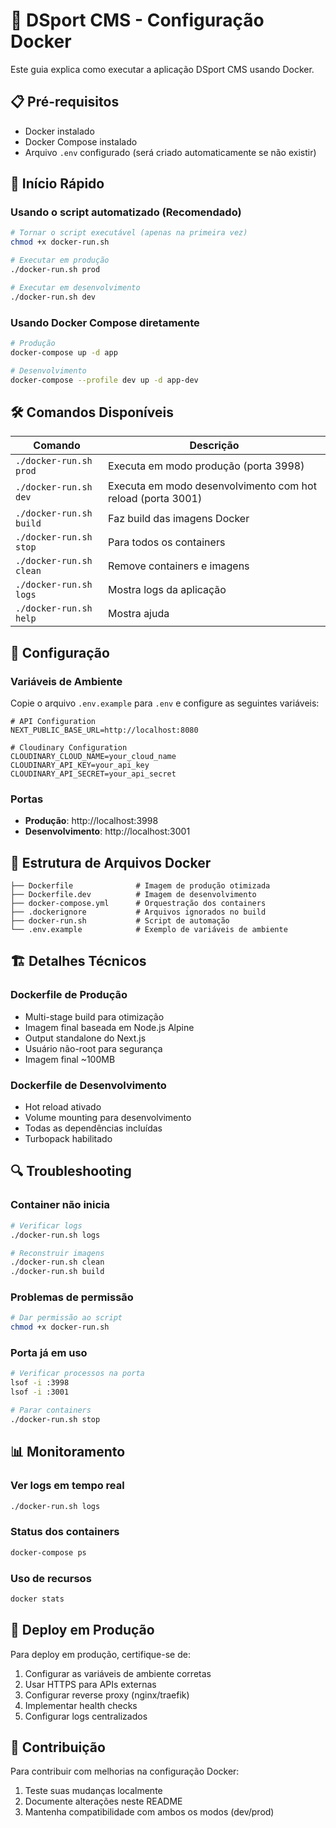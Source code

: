 # 🐳 DSport CMS - Configuração Docker

Este guia explica como executar a aplicação DSport CMS usando Docker.

## 📋 Pré-requisitos

- Docker instalado
- Docker Compose instalado
- Arquivo `.env` configurado (será criado automaticamente se não existir)

## 🚀 Início Rápido

### Usando o script automatizado (Recomendado)

```bash
# Tornar o script executável (apenas na primeira vez)
chmod +x docker-run.sh

# Executar em produção
./docker-run.sh prod

# Executar em desenvolvimento
./docker-run.sh dev
```

### Usando Docker Compose diretamente

```bash
# Produção
docker-compose up -d app

# Desenvolvimento
docker-compose --profile dev up -d app-dev
```

## 🛠️ Comandos Disponíveis

| Comando | Descrição |
|---------|-----------|
| `./docker-run.sh prod` | Executa em modo produção (porta 3998) |
| `./docker-run.sh dev` | Executa em modo desenvolvimento com hot reload (porta 3001) |
| `./docker-run.sh build` | Faz build das imagens Docker |
| `./docker-run.sh stop` | Para todos os containers |
| `./docker-run.sh clean` | Remove containers e imagens |
| `./docker-run.sh logs` | Mostra logs da aplicação |
| `./docker-run.sh help` | Mostra ajuda |

## 🔧 Configuração

### Variáveis de Ambiente

Copie o arquivo `.env.example` para `.env` e configure as seguintes variáveis:

```env
# API Configuration
NEXT_PUBLIC_BASE_URL=http://localhost:8080

# Cloudinary Configuration
CLOUDINARY_CLOUD_NAME=your_cloud_name
CLOUDINARY_API_KEY=your_api_key
CLOUDINARY_API_SECRET=your_api_secret
```

### Portas

- **Produção**: http://localhost:3998
- **Desenvolvimento**: http://localhost:3001

## 📁 Estrutura de Arquivos Docker

```
├── Dockerfile              # Imagem de produção otimizada
├── Dockerfile.dev          # Imagem de desenvolvimento
├── docker-compose.yml      # Orquestração dos containers
├── .dockerignore           # Arquivos ignorados no build
├── docker-run.sh           # Script de automação
└── .env.example            # Exemplo de variáveis de ambiente
```

## 🏗️ Detalhes Técnicos

### Dockerfile de Produção
- Multi-stage build para otimização
- Imagem final baseada em Node.js Alpine
- Output standalone do Next.js
- Usuário não-root para segurança
- Imagem final ~100MB

### Dockerfile de Desenvolvimento
- Hot reload ativado
- Volume mounting para desenvolvimento
- Todas as dependências incluídas
- Turbopack habilitado

## 🔍 Troubleshooting

### Container não inicia
```bash
# Verificar logs
./docker-run.sh logs

# Reconstruir imagens
./docker-run.sh clean
./docker-run.sh build
```

### Problemas de permissão
```bash
# Dar permissão ao script
chmod +x docker-run.sh
```

### Porta já em uso
```bash
# Verificar processos na porta
lsof -i :3998
lsof -i :3001

# Parar containers
./docker-run.sh stop
```

## 📊 Monitoramento

### Ver logs em tempo real
```bash
./docker-run.sh logs
```

### Status dos containers
```bash
docker-compose ps
```

### Uso de recursos
```bash
docker stats
```

## 🚀 Deploy em Produção

Para deploy em produção, certifique-se de:

1. Configurar as variáveis de ambiente corretas
2. Usar HTTPS para APIs externas
3. Configurar reverse proxy (nginx/traefik)
4. Implementar health checks
5. Configurar logs centralizados

## 🤝 Contribuição

Para contribuir com melhorias na configuração Docker:

1. Teste suas mudanças localmente
2. Documente alterações neste README
3. Mantenha compatibilidade com ambos os modos (dev/prod)